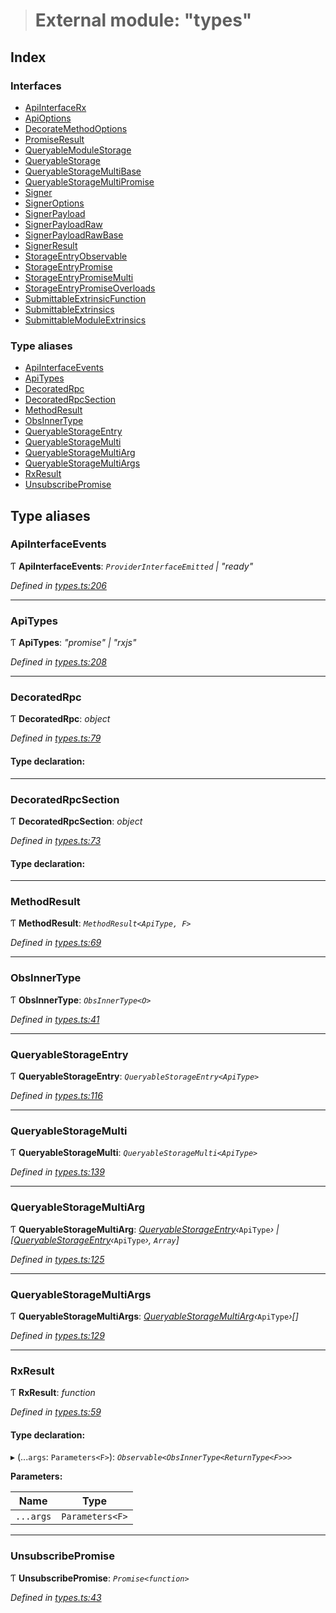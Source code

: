 > # External module: "types"

## Index

### Interfaces

* [ApiInterfaceRx](../interfaces/_types_.apiinterfacerx.md)
* [ApiOptions](../interfaces/_types_.apioptions.md)
* [DecorateMethodOptions](../interfaces/_types_.decoratemethodoptions.md)
* [PromiseResult](../interfaces/_types_.promiseresult.md)
* [QueryableModuleStorage](../interfaces/_types_.queryablemodulestorage.md)
* [QueryableStorage](../interfaces/_types_.queryablestorage.md)
* [QueryableStorageMultiBase](../interfaces/_types_.queryablestoragemultibase.md)
* [QueryableStorageMultiPromise](../interfaces/_types_.queryablestoragemultipromise.md)
* [Signer](../interfaces/_types_.signer.md)
* [SignerOptions](../interfaces/_types_.signeroptions.md)
* [SignerPayload](../interfaces/_types_.signerpayload.md)
* [SignerPayloadRaw](../interfaces/_types_.signerpayloadraw.md)
* [SignerPayloadRawBase](../interfaces/_types_.signerpayloadrawbase.md)
* [SignerResult](../interfaces/_types_.signerresult.md)
* [StorageEntryObservable](../interfaces/_types_.storageentryobservable.md)
* [StorageEntryPromise](../interfaces/_types_.storageentrypromise.md)
* [StorageEntryPromiseMulti](../interfaces/_types_.storageentrypromisemulti.md)
* [StorageEntryPromiseOverloads](../interfaces/_types_.storageentrypromiseoverloads.md)
* [SubmittableExtrinsicFunction](../interfaces/_types_.submittableextrinsicfunction.md)
* [SubmittableExtrinsics](../interfaces/_types_.submittableextrinsics.md)
* [SubmittableModuleExtrinsics](../interfaces/_types_.submittablemoduleextrinsics.md)

### Type aliases

* [ApiInterfaceEvents](_types_.md#apiinterfaceevents)
* [ApiTypes](_types_.md#apitypes)
* [DecoratedRpc](_types_.md#decoratedrpc)
* [DecoratedRpcSection](_types_.md#decoratedrpcsection)
* [MethodResult](_types_.md#methodresult)
* [ObsInnerType](_types_.md#obsinnertype)
* [QueryableStorageEntry](_types_.md#queryablestorageentry)
* [QueryableStorageMulti](_types_.md#queryablestoragemulti)
* [QueryableStorageMultiArg](_types_.md#queryablestoragemultiarg)
* [QueryableStorageMultiArgs](_types_.md#queryablestoragemultiargs)
* [RxResult](_types_.md#rxresult)
* [UnsubscribePromise](_types_.md#unsubscribepromise)

## Type aliases

###  ApiInterfaceEvents

Ƭ **ApiInterfaceEvents**: *`ProviderInterfaceEmitted` | "ready"*

*Defined in [types.ts:206](https://github.com/polkadot-js/api/blob/9be9782/packages/api/src/types.ts#L206)*

___

###  ApiTypes

Ƭ **ApiTypes**: *"promise" | "rxjs"*

*Defined in [types.ts:208](https://github.com/polkadot-js/api/blob/9be9782/packages/api/src/types.ts#L208)*

___

###  DecoratedRpc

Ƭ **DecoratedRpc**: *object*

*Defined in [types.ts:79](https://github.com/polkadot-js/api/blob/9be9782/packages/api/src/types.ts#L79)*

#### Type declaration:

___

###  DecoratedRpcSection

Ƭ **DecoratedRpcSection**: *object*

*Defined in [types.ts:73](https://github.com/polkadot-js/api/blob/9be9782/packages/api/src/types.ts#L73)*

#### Type declaration:

___

###  MethodResult

Ƭ **MethodResult**: *`MethodResult<ApiType, F>`*

*Defined in [types.ts:69](https://github.com/polkadot-js/api/blob/9be9782/packages/api/src/types.ts#L69)*

___

###  ObsInnerType

Ƭ **ObsInnerType**: *`ObsInnerType<O>`*

*Defined in [types.ts:41](https://github.com/polkadot-js/api/blob/9be9782/packages/api/src/types.ts#L41)*

___

###  QueryableStorageEntry

Ƭ **QueryableStorageEntry**: *`QueryableStorageEntry<ApiType>`*

*Defined in [types.ts:116](https://github.com/polkadot-js/api/blob/9be9782/packages/api/src/types.ts#L116)*

___

###  QueryableStorageMulti

Ƭ **QueryableStorageMulti**: *`QueryableStorageMulti<ApiType>`*

*Defined in [types.ts:139](https://github.com/polkadot-js/api/blob/9be9782/packages/api/src/types.ts#L139)*

___

###  QueryableStorageMultiArg

Ƭ **QueryableStorageMultiArg**: *[QueryableStorageEntry](_types_.md#queryablestorageentry)‹*`ApiType`*› | [[QueryableStorageEntry](_types_.md#queryablestorageentry)‹*`ApiType`*›, `Array`]*

*Defined in [types.ts:125](https://github.com/polkadot-js/api/blob/9be9782/packages/api/src/types.ts#L125)*

___

###  QueryableStorageMultiArgs

Ƭ **QueryableStorageMultiArgs**: *[QueryableStorageMultiArg](_types_.md#queryablestoragemultiarg)‹*`ApiType`*›[]*

*Defined in [types.ts:129](https://github.com/polkadot-js/api/blob/9be9782/packages/api/src/types.ts#L129)*

___

###  RxResult

Ƭ **RxResult**: *function*

*Defined in [types.ts:59](https://github.com/polkadot-js/api/blob/9be9782/packages/api/src/types.ts#L59)*

#### Type declaration:

▸ (...`args`: `Parameters<F>`): *`Observable<ObsInnerType<ReturnType<F>>>`*

**Parameters:**

Name | Type |
------ | ------ |
`...args` | `Parameters<F>` |

___

###  UnsubscribePromise

Ƭ **UnsubscribePromise**: *`Promise<function>`*

*Defined in [types.ts:43](https://github.com/polkadot-js/api/blob/9be9782/packages/api/src/types.ts#L43)*